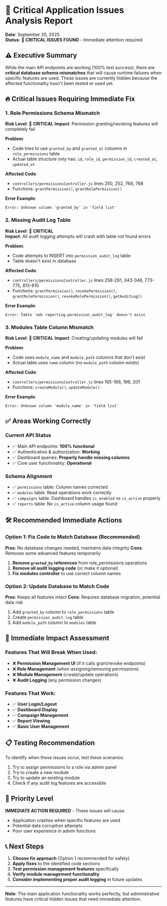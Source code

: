 # 🚨 Critical Application Issues Analysis Report

**Date**: September 25, 2025  
**Status**: 🔴 **CRITICAL ISSUES FOUND** - Immediate attention required

## ⚠️ Executive Summary
While the main API endpoints are working (100% test success), there are **critical database schema mismatches** that will cause runtime failures when specific features are used. These issues are currently hidden because the affected functionality hasn't been tested or used yet.

## 🔥 Critical Issues Requiring Immediate Fix

### 1. **Role Permissions Schema Mismatch**
**Risk Level**: 🔴 **CRITICAL**
**Impact**: Permission granting/revoking features will completely fail

**Problem**:
- Code tries to use `granted_by` and `granted_at` columns in `role_permissions` table
- Actual table structure only has: `id`, `role_id`, `permission_id`, `created_at`, `updated_at`

**Affected Code**:
- `controllers/permissionsController.js` lines 250, 252, 766, 768
- Functions: `grantPermission()`, `grantRolePermission()`

**Error Example**:
```
Error: Unknown column 'granted_by' in 'field list'
```

### 2. **Missing Audit Log Table**
**Risk Level**: 🔴 **CRITICAL**  
**Impact**: All audit logging attempts will crash with table not found errors

**Problem**:
- Code attempts to INSERT into `permission_audit_log` table
- Table doesn't exist in database

**Affected Code**:
- `controllers/permissionsController.js` lines 258-261, 343-346, 773-775, 813-815
- Functions: `grantPermission()`, `revokePermission()`, `grantRolePermission()`, `revokeRolePermission()`, `getAuditLog()`

**Error Example**:
```
Error: Table 'ads reporting.permission_audit_log' doesn't exist
```

### 3. **Modules Table Column Mismatch**
**Risk Level**: 🔴 **CRITICAL**
**Impact**: Creating/updating modules will fail

**Problem**:
- Code uses `module_name` and `module_path` columns that don't exist
- Actual table uses `name` column (no `module_path` column exists)

**Affected Code**:
- `controllers/permissionsController.js` lines 165-166, 196, 201
- Functions: `createModule()`, `updateModule()`

**Error Example**:
```
Error: Unknown column 'module_name' in 'field list'
```

## ✅ Areas Working Correctly

### Current API Status
- ✅ Main API endpoints: **100% functional**
- ✅ Authentication & authorization: **Working**
- ✅ Dashboard queries: **Properly handle missing columns**
- ✅ Core user functionality: **Operational**

### Schema Alignment
- ✅ `permissions` table: Column names corrected
- ✅ `modules` table: Read operations work correctly
- ✅ `campaigns` table: Dashboard handles `is_enabled` vs `is_active` properly
- ✅ `reports` table: No `is_active` column usage found

## 🛠️ Recommended Immediate Actions

### Option 1: Fix Code to Match Database (Recommended)
**Pros**: No database changes needed, maintains data integrity
**Cons**: Removes some advanced features temporarily

1. **Remove `granted_by` references** from role_permissions operations
2. **Remove all audit logging code** (or make it optional)
3. **Fix modules controller** to use correct column names

### Option 2: Update Database to Match Code
**Pros**: Keeps all features intact
**Cons**: Requires database migration, potential data risk

1. Add `granted_by` column to `role_permissions` table
2. Create `permission_audit_log` table
3. Add `module_path` column to `modules` table

## 🎯 Immediate Impact Assessment

### Features That Will Break When Used:
- ❌ **Permission Management UI** (if it calls grant/revoke endpoints)
- ❌ **Role Management** (when assigning/removing permissions)
- ❌ **Module Management** (create/update operations)
- ❌ **Audit Logging** (any permission changes)

### Features That Work:
- ✅ **User Login/Logout**
- ✅ **Dashboard Display**
- ✅ **Campaign Management**  
- ✅ **Report Viewing**
- ✅ **Basic User Management**

## 📋 Testing Recommendation

To identify when these issues occur, test these scenarios:
1. Try to assign permissions to a role via admin panel
2. Try to create a new module
3. Try to update an existing module  
4. Check if any audit log features are accessible

## 🚨 Priority Level

**IMMEDIATE ACTION REQUIRED** - These issues will cause:
- Application crashes when specific features are used
- Potential data corruption attempts
- Poor user experience in admin functions

## 📞 Next Steps

1. **Choose fix approach** (Option 1 recommended for safety)
2. **Apply fixes** to the identified code sections
3. **Test permission management features** specifically
4. **Verify module management functionality**
5. **Consider implementing proper audit logging** in future updates

---
**Note**: The main application functionality works perfectly, but administrative features have critical hidden issues that need immediate attention.
